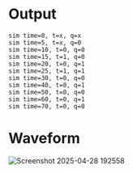 # Output
```
sim time=0, t=x, q=x
sim time=5, t=x, q=0
sim time=10, t=0, q=0
sim time=15, t=1, q=0
sim time=20, t=0, q=1
sim time=25, t=1, q=1
sim time=30, t=0, q=0
sim time=40, t=0, q=1
sim time=50, t=0, q=0
sim time=60, t=0, q=1
sim time=70, t=0, q=0
```

# Waveform


![Screenshot 2025-04-28 192558](https://github.com/user-attachments/assets/ac231a2f-7918-4264-b579-9a45246d630f)
